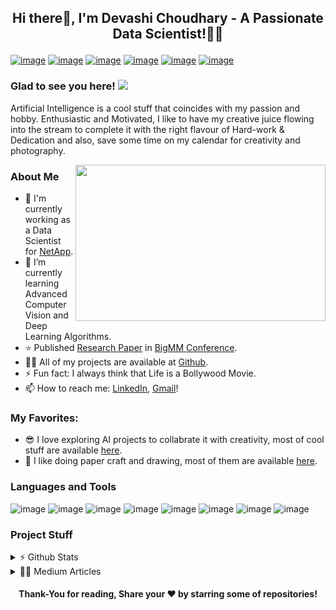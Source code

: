 ## <p align="center"> Hi there👋, I'm Devashi Choudhary - A Passionate Data Scientist!👩‍💻 </p>

[![image](https://img.shields.io/badge/LinkedIn-0077B5?style=for-the-badge&logo=linkedin&logoColor=white)](https://in.linkedin.com/in/devashi-choudhary-84677b109)
[![image](https://img.shields.io/badge/Medium-12100E?style=for-the-badge&logo=medium&logoColor=white)](https://devashi-choudhary.medium.com/)
[![image](https://img.shields.io/badge/YouTube-FF0000?style=for-the-badge&logo=youtube&logoColor=white)](https://www.youtube.com/channel/UC1T2KSLQNQNEhvnLHY5fnsA)
[![image](https://img.shields.io/badge/Gmail-D14836?style=for-the-badge&logo=gmail&logoColor=white)](devashi882@gmail.com)
[![image](https://img.shields.io/badge/Instagram-E4405F?style=for-the-badge&logo=instagram&logoColor=white)](https://www.instagram.com/devashi_25/?hl=en) 
[![image](https://img.shields.io/badge/Blogger-FF5722?style=for-the-badge&logo=blogger&logoColor=white)](https://www.youtube.com/watch?v=1dCSVRR9w6g&list=PLLZ6osVVFkyUMcdQ0I03ClL2TyyDRcIi8)


### Glad to see you here!  ![](https://komarev.com/ghpvc/?username=Devashi-Choudhary&color=blueviolet)

Artificial Intelligence is a cool stuff that coincides with my passion and hobby. Enthusiastic and Motivated, I like to have my creative juice flowing into the stream to complete it with the right flavour of Hard-work & Dedication and also, save some time on my calendar for creativity and photography.


<img align="right" width="400" height="250" src="https://drive.google.com/uc?export=view&id=1SBE9oKK4n9OzssC-RW0Z6xdFH_4M9rWJ">

### About Me

- 💼 I'm currently working as a Data Scientist for [NetApp](https://www.netapp.com/).
- 🌱 I’m currently learning Advanced Computer Vision and Deep Learning Algorithms.
- ⭐ Published [Research Paper](https://ieeexplore.ieee.org/abstract/document/9232510?casa_token=-3YjOWQ8QfYAAAAA:3rQLIjZ59fCJ__xcWFN0HSD_2d4VGj6j7UIZ65oW3oDryAnTeqVe3OKw7jcBmLgoUIhjN4HbLLI) in [BigMM Conference](http://bigmm.midas.iiitd.edu.in/).
- 👨‍💻 All of my projects are available at [Github](https://github.com/Devashi-Choudhary/Devashi-Choudhary).
- ⚡ Fun fact: I always think that Life is a Bollywood Movie.
- 📫 How to reach me: [LinkedIn](https://in.linkedin.com/in/devashi-choudhary-84677b109), [Gmail](devashi882@gmail.com)!

### My Favorites:

- 😎 I love exploring AI projects to collabrate it with creativity, most of cool stuff are available [here](https://www.youtube.com/watch?v=CNzuO1nFK2M&list=PLLZ6osVVFkyXPXC2pMJrqR-RjvCAR82S5).
- 👯 I like doing paper craft and drawing, most of them are available [here](https://www.instagram.com/devashi_25/reels/?hl=en).




### Languages and Tools

![image](https://img.shields.io/badge/Python-3776AB?style=for-the-badge&logo=python&logoColor=white)
![image](https://img.shields.io/badge/TensorFlow-FF6F00?style=for-the-badge&logo=TensorFlow&logoColor=white)
![image](https://img.shields.io/badge/Keras-D00000?style=for-the-badge&logo=Keras&logoColor=white)
![image](https://img.shields.io/badge/PyTorch-EE4C2C?style=for-the-badge&logo=PyTorch&logoColor=white)
![image](https://img.shields.io/badge/LaTeX-47A141?style=for-the-badge&logo=LaTeX&logoColor=white)
![image](https://img.shields.io/badge/MySQL-00000F?style=for-the-badge&logo=mysql&logoColor=white)
![image](https://img.shields.io/badge/OpenCV-27338e?style=for-the-badge&logo=OpenCV&logoColor=white)
![image](https://img.shields.io/badge/Jupyter-F37626.svg?&style=for-the-badge&logo=Jupyter&logoColor=white)

### Project Stuff


<details> 
    <summary> 
      ⚡ Github Stats
    </summary> 
  
  
![Devashi's GitHub stats](https://github-readme-stats.vercel.app/api?username=Devashi-Choudhary&show_icons=true&theme=tokyonight) 
  
  
</details>


<details>
  <summary>
    ✍🏼 Medium Articles
  </summary>
  
  
- [Welcome to the world of Creativity and Technology!](https://devashi-choudhary.medium.com/welcome-to-the-world-of-creativity-and-technology-ae2be8a35916)
- [Cartoon Character Recognition using Deep Learning](https://medium.com/nerd-for-tech/cartoon-character-recognition-using-deep-learning-c1ece3dbd94c)
- [AI Dance based on Human Pose Estimation](https://medium.com/nerd-for-tech/ai-dance-based-on-human-pose-estimation-738ac2ff6d1f)
- [Recognizing Real-Time Creativity of User using Deep Learning](https://medium.com/analytics-vidhya/recognizing-real-time-creativity-of-user-using-deep-learning-786cbc5cd292)

  
</details>  


#### <p align="center"> Thank-You for reading, Share your ❤️ by starring some of repositories! </p>



